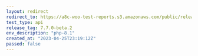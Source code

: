 ```yaml
---
layout: redirect
redirect_to: https://a8c-woo-test-reports.s3.amazonaws.com/public/release/7.7.0-beta.2/php-8.1/api/index.html
test_type: api
release_tag: 7.7.0-beta.2
env_description: "php-8.1"
created_at: "2023-04-25T23:19:12Z"
passed: false
---
```

